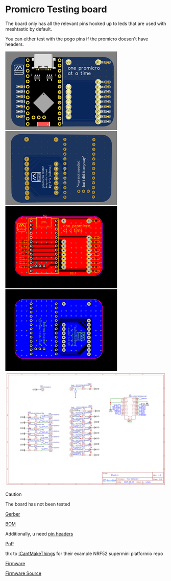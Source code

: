 # Promicro Testing board

The board only has all the relevant pins hooked up to leds that are used with meshtastic by default.

You can either test with the pogo pins if the promicro doesen't have headers.

<img src="./pics/top.png" width="350"><img src="./pics/bottom.png" width="350">
<img src="./pics/top_layout.png" width="350"><img src="./pics/bottom_layout.png" width="350">
<img src="./pics/schematic.png" width="700">

> [!CAUTION]
> The board has not been tested

[Gerber](./Gerber_promicro_tester.zip)

[BOM](./BOM_promicro_tester.csv)

Additionally, u need [pin headers](https://www.aliexpress.com/item/1005005666298784.html)

[PnP](./PickAndPlace_promicro_tester.csv)

thx to [ICantMakeThings](https://github.com/ICantMakeThings/Nicenano-NRF52-Supermini-PlatformIO-Support) for their example NRF52 supermini platformio repo

[Firmware](./firmware.uf2)

[Firmware Source](./firmware_source)

